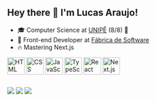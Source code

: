 ## Hey there 👋 I'm Lucas Araujo!
- 🎓 Computer Science at [UNIPÊ](https://unipe.com.br/) (8/8) 🎉
- 💼 Front-end Developer at [Fábrica de Software](https://www.instagram.com/fabricadesoftwareunipe/)
- 🔥 Mastering Next.js

<div style="display: inline_block;">
  <img align="center" alt="HTML icon" title="HTML5" width="40" src="https://cdn.jsdelivr.net/gh/devicons/devicon/icons/html5/html5-original.svg" />
  <img align="center" alt="CSS icon" title="CSS3" width="40" src="https://cdn.jsdelivr.net/gh/devicons/devicon/icons/css3/css3-original.svg" />
  <img align="center" alt="JavaScript icon" title="JavaScript" width="40" src="https://cdn.jsdelivr.net/gh/devicons/devicon/icons/javascript/javascript-original.svg" />
  <img align="center" alt="TypeScript icon" title="TypeScript" width="40" src="https://cdn.jsdelivr.net/gh/devicons/devicon/icons/typescript/typescript-original.svg" />
  <img align="center" alt="React icon" title="React" width="40" src="https://cdn.jsdelivr.net/gh/devicons/devicon/icons/react/react-original.svg" />
  <img align="center" alt="Next.js icon" title="Next.js" width="40" src="https://cdn.jsdelivr.net/gh/devicons/devicon@latest/icons/nextjs/nextjs-original.svg" />          
</div>  

##

<div>
    <a href="https://www.linkedin.com/in/lucas-araujo-costa-/" target="_blank"><img src="https://img.shields.io/badge/-LinkedIn-%230077B5?style=for-the-badge&logo=linkedin&logoColor=white" target="_blank"></a>
    <a href="https://instagram.com/lucasaraujo.tsx" target="_blank"><img src="https://img.shields.io/badge/-Instagram-%23E4405F?style=for-the-badge&logo=instagram&logoColor=white" target="_blank"></a>
    <a href = "mailto:lucasaraujo1964@gmail.com"><img src="https://img.shields.io/badge/-Gmail-%23333?style=for-the-badge&logo=gmail&logoColor=white" target="_blank"></a>
</div>
